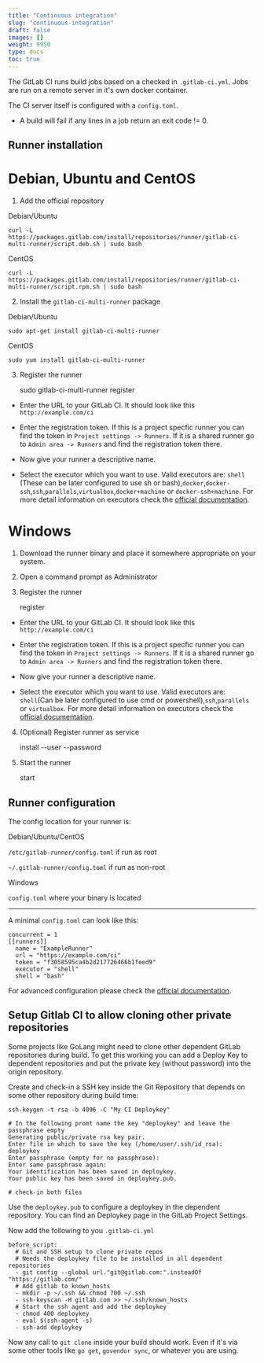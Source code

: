 ```yaml
---
title: "Continuous integration"
slug: "continuous-integration"
draft: false
images: []
weight: 9950
type: docs
toc: true
---
```


The GitLab CI runs build jobs based on a checked in `.gitlab-ci.yml`. Jobs are run on a remote server in it's own docker container.

The CI server itself is configured with a `config.toml`.

- A build will fail if any lines in a job return an exit code != 0.

## Runner installation
# **Debian, Ubuntu and CentOS**

1. Add the official repository

Debian/Ubuntu

    curl -L https://packages.gitlab.com/install/repositories/runner/gitlab-ci-multi-runner/script.deb.sh | sudo bash

CentOS

    curl -L https://packages.gitlab.com/install/repositories/runner/gitlab-ci-multi-runner/script.rpm.sh | sudo bash

2. Install the `gitlab-ci-multi-runner` package

Debian/Ubuntu

    sudo apt-get install gitlab-ci-multi-runner

CentOS

    sudo yum install gitlab-ci-multi-runner

3. Register the runner


    sudo gitlab-ci-multi-runner register

+ Enter the URL to your GitLab CI. It should look like this `http://example.com/ci`

+ Enter the registration token. If this is a project specfic runner you can find the token in `Project settings -> Runners`. If it is a shared runner go to `Admin area -> Runners` and find the registration token there.

+ Now give your runner a descriptive name.

+ Select the executor which you want to use. Valid executors are: `shell` (These can be later configured to use sh or bash),`docker`,`docker-ssh`,`ssh`,`parallels`,`virtualbox`,`docker+machine` or `docker-ssh+machine`. For more detail information on executors check the [official documentation][1].

# **Windows**

1. Download the runner binary and place it somewhere appropriate on your system.
2. Open a command prompt as Administrator
3. Register the runner


    <runner-binary> register

+ Enter the URL to your GitLab CI. It should look like this `http://example.com/ci`

+ Enter the registration token. If this is a project specfic runner you can find the token in `Project settings -> Runners`. If it is a shared runner go to `Admin area -> Runners` and find the registration token there.

+ Now give your runner a descriptive name.

+ Select the executor which you want to use. Valid executors are: `shell`(Can be later configured to use cmd or powershell),`ssh`,`parallels` or `virtualbox`. For more detail information on executors check the [official documentation][1].

4. (Optional) Register runner as service


    <runner-binary> install --user <username> --password <password>

5. Start the runner


    <runner-binary> start

  [1]: https://gitlab.com/gitlab-org/gitlab-ci-multi-runner/blob/master/docs/configuration/advanced-configuration.md#the-executors

## Runner configuration
The config location for your runner is:

Debian/Ubuntu/CentOS

`/etc/gitlab-runner/config.toml` if run as root

`~/.gitlab-runner/config.toml` if run as non-root

Windows

`config.toml` where your binary is located


----------

A minimal `config.toml` can look like this:

    concurrent = 1
    [[runners]]
      name = "ExampleRunner"
      url = "https://example.com/ci"
      token = "f3058595ca4b2d217726466b1feed9"
      executor = "shell"
      shell = "bash"

For advanced configuration please check the [official documentation][1].


  [1]: https://gitlab.com/gitlab-org/gitlab-ci-multi-runner/blob/master/docs/configuration/advanced-configuration.md#the-global-section

## Setup Gitlab CI to allow cloning other private repositories
Some projects like GoLang might need to clone other dependent GitLab repositories during build. To get this working you can add a Deploy Key to dependent repositories and put the private key (without password) into the origin repository.

Create and check-in a SSH key inside the Git Repository that depends on some other repository during build time:

```
ssh-keygen -t rsa -b 4096 -C "My CI Deploykey"

# In the following promt name the key "deploykey" and leave the passphrase empty
Generating public/private rsa key pair.
Enter file in which to save the key (/home/user/.ssh/id_rsa): deploykey
Enter passphrase (empty for no passphrase):
Enter same passphrase again:
Your identification has been saved in deploykey.
Your public key has been saved in deploykey.pub.

# check-in both files

```

Use the `deploykey.pub` to configure a deploykey in the dependent repository. You can find an Deploykey page in the GitLab Project Settings.

Now add the following to you `.gitlab-ci.yml`

```
before_script:
  # Git and SSH setup to clone private repos
  # Needs the deploykey file to be installed in all dependent repositories
  - git config --global url."git@gitlab.com:".insteadOf "https://gitlab.com/"
  # Add gitlab to known_hosts
  - mkdir -p ~/.ssh && chmod 700 ~/.ssh
  - ssh-keyscan -H gitlab.com >> ~/.ssh/known_hosts
  # Start the ssh agent and add the deploykey
  - chmod 400 deploykey
  - eval $(ssh-agent -s)
  - ssh-add deploykey
```

Now any call to `git clone` inside your build should work. Even if it's via some other tools like `go get`, `govendor sync`, or whatever you are using.

